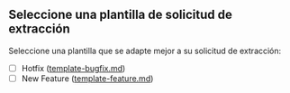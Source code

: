 ## Seleccione una plantilla de solicitud de extracción

Seleccione una plantilla que se adapte mejor a su solicitud de extracción:

- [ ] Hotfix ([template-bugfix.md](./template-bugfix.md))
- [ ] New Feature ([template-feature.md](./template-feature.md))
